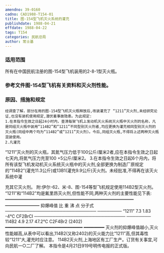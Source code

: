 ```yaml
---
amendno: 39-0160
cadno: CAD1988-T154-01
title: 图-154型飞机灭火系统的灌充
publishdate: 1988-04-21
effdate: 1988-04-22
tags: T154
categories: 民航总局
author: 常士基
---
```


### 适用范围 
所有在中国民航注册的图-154型飞机装用的2-8-1型灭火瓶。

<!--more-->
### 参考文件图-154型飞机有关资料和灭火剂性能。

### 原因、措施和规定 
    经调查了解，部分在用的图-154型飞机灭火瓶释放后,改装灌充了 “1211”灭火剂,未经研究论证,也没有装机使用规定,潜伏着事故隐患。为此规定: 
    1.在本指令生效之日起24小时内，查清每架飞机上发动机灭火系统灭火瓶中灭火剂的名称，凡是同组灭火瓶中装用“114B2”和“1211”不同型别灭火剂者,均应更换为灌充相同型别灭火剂的灭火瓶(同组中两个均为“114B2”或“1211”灭火剂)。今后,同组灭火瓶,不得将上述两种灭火瓶混装使用。 
    2.凡灌充 
“1211”灭火剂的灭火瓶，其氮气压力低于100公斤/厘米2者,应在本指令生效之日起七天内,将氮气压力充至100 +5公斤/厘米2。 
    3.在本指令生效之日起6个月内，将所有该型飞机发动机灭火系统灭火瓶中的灭火剂,全部更换为制造厂原规定的“114B2”(灌充11.3公斤)或13B1(灌充9.9公斤)灭火剂。未经批准,不得再在该灭火系统中灌

  
充其它灭火剂。 
    附:伊尔-62、米-8、图-154等型飞机规定使用114B2型灭火剂。 
“1211”和“114B2”均是氟里昂灭火剂,但性能不同,两种灭火剂的主要性能见下表: ━━━━━━━━━━━━━━━━━━━━━━━━━━━━━━ ━━━━━━━━ 
抑爆峰值 比 重 沸 点 分子式 ────────────────────────────── ──────── “1211” 7.3 1.83 -4℃ CF2BrCI ────────────────────────────── ──────── 114B2 4.9 2.17 47.2℃ C2F4Br2 (2402) ━━━━━━━━━━━━━━━━━━━━━━━━━━━━━━ ━━━━━━━━ 
    灭火剂的抑爆峰值越小,灭火性能越高,从表中可以看出,114B2(又称2402)的灭火能力比“1211”高,但其毒性较“1211”大,灌充时应注意。 
    114B2灭火剂,上海地区有工厂生产。订货有关事宜,可向民航一○二厂了解。 
    本指令是4月21日919号明传电报的正式版。
